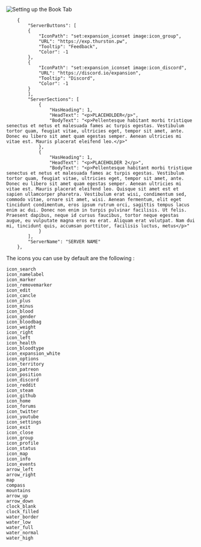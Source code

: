 ![Setting up the Book Tab](https://i.imgur.com/m6PpduX.jpg)

        {
            "ServerButtons": [
            {
                "IconPath": "set:expansion_iconset image:icon_group",
                "URL": "https://exp.thurston.pw",
                "Tooltip": "Feedback",
                "Color": -1
            },
            {
                "IconPath": "set:expansion_iconset image:icon_discord",
                "URL": "https://discord.io/expansion",
                "Tooltip": "Discord",
                "Color": -1
            }
            ],
            "ServerSections": [
                {
                    "HasHeading": 1,
                    "HeadText": "<p>PLACEHOLDER</p>",
                    "BodyText": "<p>Pellentesque habitant morbi tristique senectus et netus et malesuada fames ac turpis egestas. Vestibulum tortor quam, feugiat vitae, ultricies eget, tempor sit amet, ante. Donec eu libero sit amet quam egestas semper. Aenean ultricies mi vitae est. Mauris placerat eleifend leo.</p>"
                },
                {
                    "HasHeading": 1,
                    "HeadText": "<p>PLACEHOLDER 2</p>",
                    "BodyText": "<p>Pellentesque habitant morbi tristique senectus et netus et malesuada fames ac turpis egestas. Vestibulum tortor quam, feugiat vitae, ultricies eget, tempor sit amet, ante. Donec eu libero sit amet quam egestas semper. Aenean ultricies mi vitae est. Mauris placerat eleifend leo. Quisque sit amet est et sapien ullamcorper pharetra. Vestibulum erat wisi, condimentum sed, commodo vitae, ornare sit amet, wisi. Aenean fermentum, elit eget tincidunt condimentum, eros ipsum rutrum orci, sagittis tempus lacus enim ac dui. Donec non enim in turpis pulvinar facilisis. Ut felis. Praesent dapibus, neque id cursus faucibus, tortor neque egestas augue, eu vulputate magna eros eu erat. Aliquam erat volutpat. Nam dui mi, tincidunt quis, accumsan porttitor, facilisis luctus, metus</p>"
                }
            ],
            "ServerName": "SERVER NAME"
        },

The icons you can use by default are the following :

    icon_search
    icon_namelabel
    icon_marker
    icon_removemarker
    icon_edit
    icon_cancle
    icon_plus
    icon_minus
    icon_blood
    icon_gender
    icon_bloodbag
    icon_weight
    icon_right
    icon_left
    icon_health
    icon_bloodtype
    icon_expansion_white
    icon_options
    icon_territory
    icon_patreon
    icon_position
    icon_discord
    icon_reddit
    icon_steam
    icon_github
    icon_home
    icon_forums
    icon_twitter
    icon_youtube
    icon_settings
    icon_exit
    icon_close
    icon_group
    icon_profile
    icon_status
    icon_map
    icon_info
    icon_events
    arrow_left
    arrow_right
    map
    compass
    mountains
    arrow_up
    arrow_down
    clock_blank
    clock_filled
    water_border
    water_low
    water_full
    water_normal
    water_high